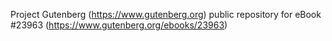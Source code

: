 Project Gutenberg (https://www.gutenberg.org) public repository for eBook #23963 (https://www.gutenberg.org/ebooks/23963)
